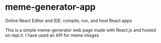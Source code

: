 # meme-generator-app
Online React Editor and IDE: compile, run, and host React apps


This is a simple meme-generator web page made with React.js and hosted on repl.it.
I have used an API for meme images
